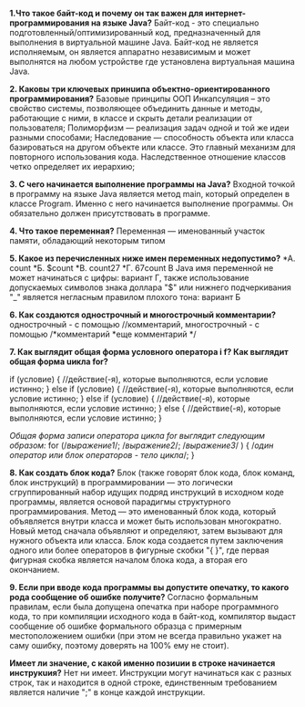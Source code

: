 **1.Что такое байт-код и почему он так важен для интернет-программирования на
языке Java?**
Байт-код - это специально подготовленный/оптимизированный код, предназначенный для выполнения в виртуальной машине Java. Байт-код не является исполняемым, он является аппаратно независимым и может выполнятся на любом устройстве где установлена виртуальная машина Java.

**2. Каковы три ключевых принuипа объектно-ориентированного программирования?**
Базовые принципы ООП
Инкапсуляция – это свойство системы, позволяющее объединить данные и методы, работающие с ними, в классе и скрыть детали реализации от пользователя;
Полиморфизм — реализация задач одной и той же идеи разными способами;
Наследование — способность объекта или класса базироваться на другом объекте или классе. Это главный механизм для повторного использования кода. Наследственное отношение классов четко определяет их иерархию;

**3. С чего начинается выполнение программы на Java?**
Входной точкой в программу на языке Java является метод main, который определен в классе Program. Именно с него начинается выполнение программы. Он обязательно должен присутствовать в программе.

**4. Что такое переменная?**
Переменная — именованный участок памяти, обладающий некоторым типом

**5. Какое из перечисленных ниже имен переменных недопустимо?**
*А. count
*Б. $count
*В. count27
*Г. 67count
В Java имя переменной не может начинаться с цифры: вариант Г, также использование допускаемых символов знака доллара "$" или нижнего подчеркивания "_" является негласным правилом плохого тона: вариант Б

**6. Как создаются однострочный и мноrострочный комментарии?**
однострочный - с помощью //комментарий, 
многострочный - с помощью 
/*комментарий
*еще комментарий
*/

**7. Как выглядит общая форма условного оператора i f? Как выглядит общая форма
uикла for?**

if (условие) {
//действие(-я), которые выполняются, если условие истинно;
}
else if (условие) {
//действие(-я), которые выполняются, если условие истинно;
}
else if (условие) {
//действие(-я), которые выполняются, если условие истинно;
}
else {
//действие(-я), которые выполняются, если условие истинно;
}

*Общая форма записи оператора цикла for выглядит следующим образом:*
for (/*выражение1*/; /*выражение2*/; /*выражение3*/ )
{
      /*один оператор или блок операторов - тело цикла*/;
}

**8. Как создать блок кода?**
Блок (также говорят блок кода, блок команд, блок инструкций) в программировании — это логически сгруппированный набор идущих подряд инструкций в исходном коде программы, является основой парадигмы структурного программирования.
Метод — это именованный блок кода, который объявляется внутри класса и может быть использован многократно.
Новый метод сначала объявляют и определяют, затем вызывают для нужного объекта или класса.
Блок кода создается путем заключения одного или более операторов в фигурные скобки "{ }", где первая фигурная скобка является началом блока кода, а вторая его окончанием.

**9. Если при вводе кода программы вы допустите опечатку, то какого рода сообщение
об ошибке получите?**
Согласно формальным правилам, если была допущена опечатка при наборе программного кода, то при компиляции исходного кода в байт-код, компилятор выдаст сообщение об ошибке формального образца с примерным местоположением ошибки (при этом не всегда правильно укажет на саму ошибку, поэтому доверять на 100% ему не стоит).

**Имеет ли значение, с какой именно позиuии в строке начинается инструкuия?**
Нет ни имеет. Инструкции могут начинаться как с разных строк, так и находится в одной строке, единственным требованием является наличие ";" в конце каждой инструкции.



